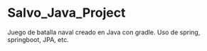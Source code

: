 # Salvo_Java_Project
Juego de batalla naval creado en Java con gradle.
Uso de spring, springboot, JPA, etc.

